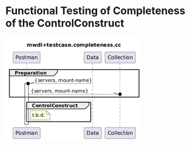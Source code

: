 # Functional Testing of Completeness of the ControlConstruct  

![Overview](./mwdi+diagram.completeness.cc.png)  
